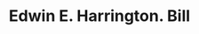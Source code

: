 ---
doi: 10.7916/D86T1ZQJ
date_other: '1893'
date_other_textual: '1893'
form: printed ephemera
genre:
- Invoices
name:
- Edwin E. Harrington
object_in_context_url: https://biggert.cul.columbia.edu/items/view/ave_biggert_00375
subject_hierarchical_geographic:
- Boston, Massachusetts, United States
subject_name:
- Edwin E. Harrington
title: Edwin E. Harrington. Bill
sort_title: Edwin E. Harrington. Bill
call_number: ave_biggert_00375
coordinates:
- 42.35805555555556,-71.06361111111111
pid: ave_biggert_00375
identifiers: ave_biggert_00375
thumbnail: https://derivativo-2.library.columbia.edu/iiif/2/ldpd:344187/full/!256,256/0/native.jpg
permalink: "/biggert/ave_biggert_00375/"
layout: iiif-image-page
---